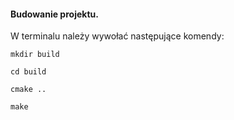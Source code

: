 #### Budowanie projektu.

W terminalu należy wywołać następujące komendy:

```
mkdir build

cd build

cmake ..

make
```